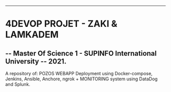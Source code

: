 ------
# 4DEVOP PROJET - ZAKI & LAMKADEM
-- Master Of Science 1 - SUPINFO International University
-- 2021.
-------
A repository of: 
POZOS WEBAPP Deployment using Docker-compose, Jenkins, Ansible, Anchore, ngrok + MONITORING system using DataDog and Splunk. 
